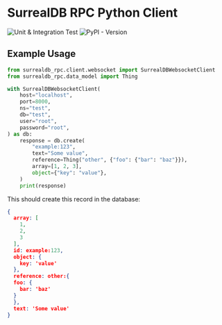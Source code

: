 # SurrealDB RPC Python Client

![Unit & Integration Test](https://github.com/manu-schaaf/surrealdb-rpc.py/actions/workflows/workflow.yml/badge.svg)
![PyPI - Version](https://img.shields.io/pypi/v/surrealdb-rpc)

## Example Usage

```python
from surrealdb_rpc.client.websocket import SurrealDBWebsocketClient
from surrealdb_rpc.data_model import Thing

with SurrealDBWebsocketClient(
    host="localhost",
    port=8000,
    ns="test",
    db="test",
    user="root",
    password="root",
) as db:
    response = db.create(
        "example:123",
        text="Some value",
        reference=Thing("other", {"foo": {"bar": "baz"}}),
        array=[1, 2, 3],
        object={"key": "value"},
    )
    print(response)
```

This should create this record in the database:

```json
{
  array: [
    1,
    2,
    3
  ],
  id: example:123,
  object: {
    key: 'value'
  },
  reference: other:{
  foo: {
    bar: 'baz'
  }
  },
  text: 'Some value'
}
```
